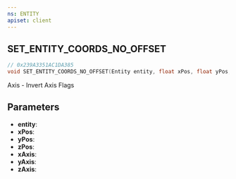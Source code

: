 ```yaml
---
ns: ENTITY
apiset: client
---
```

## SET_ENTITY_COORDS_NO_OFFSET

```c
// 0x239A3351AC1DA385
void SET_ENTITY_COORDS_NO_OFFSET(Entity entity, float xPos, float yPos, float zPos, BOOL xAxis, BOOL yAxis, BOOL zAxis);
```

Axis - Invert Axis Flags

## Parameters
* **entity**:
* **xPos**:
* **yPos**:
* **zPos**:
* **xAxis**:
* **yAxis**:
* **zAxis**: